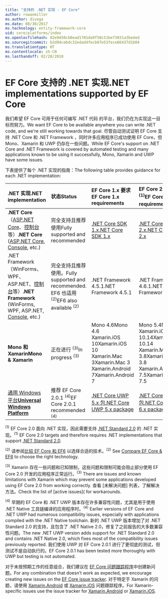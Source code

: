```yaml
---
title: "支持的 .NET 实现 - EF Core"
author: rowanmiller
ms.author: divega
ms.date: 08/30/2017
ms.technology: entity-framework-core
uid: core/platforms/index
ms.openlocfilehash: 02e9450cb0ead1701da9f58c51bef3031a3be4ed
ms.sourcegitcommit: b2d94cebdc32edad4fecb07e53fece66437d1b04
ms.translationtype: HT
ms.contentlocale: zh-CN
ms.lasthandoff: 02/28/2018
---
```

# <a name="net-implementations-supported-by-ef-core"></a><span data-ttu-id="b8d8e-102">EF Core 支持的 .NET 实现</span><span class="sxs-lookup"><span data-stu-id="b8d8e-102">.NET implementations supported by EF Core</span></span>

<span data-ttu-id="b8d8e-103">我们希望 EF Core 可用于任何可编写 .NET 代码 的平台，我们仍在为实现这一目标而努力。</span><span class="sxs-lookup"><span data-stu-id="b8d8e-103">We want EF Core to be available anywhere you can write .NET code, and we're still working towards that goal.</span></span> <span data-ttu-id="b8d8e-104">尽管自动测试证明 EF Core 支持 .NET Core 和 .NET Framework ，同时许多应用程序已成功使用 EF Core，但 Mono、Xamarin 和 UWP 仍存在一些问题。</span><span class="sxs-lookup"><span data-stu-id="b8d8e-104">While EF Core's support on .NET Core and .NET Framework is covered by automated testing and many applications known to be using it successfully, Mono, Xamarin and UWP have some issues.</span></span>

<span data-ttu-id="b8d8e-105">下表提供了每个 .NET 实现的指南：</span><span class="sxs-lookup"><span data-stu-id="b8d8e-105">The following table provides guidance for each .NET implementation:</span></span>

| <span data-ttu-id="b8d8e-106">.NET 实现</span><span class="sxs-lookup"><span data-stu-id="b8d8e-106">.NET implementation</span></span>                                                                                                  | <span data-ttu-id="b8d8e-107">状态</span><span class="sxs-lookup"><span data-stu-id="b8d8e-107">Status</span></span>                                                             | <span data-ttu-id="b8d8e-108">EF Core 1.x 要求</span><span class="sxs-lookup"><span data-stu-id="b8d8e-108">EF Core 1.x requirements</span></span>                                                                                | <span data-ttu-id="b8d8e-109">EF Core 2.x 要求 <sup>(1)</sup></span><span class="sxs-lookup"><span data-stu-id="b8d8e-109">EF Core 2.x requirements <sup>(1)</sup></span></span>                                                                 |
|:---------------------------------------------------------------------------------------------------------------------|:-------------------------------------------------------------------|:--------------------------------------------------------------------------------------------------------|:--------------------------------------------------------------------------------------------------------|
| <span data-ttu-id="b8d8e-110">**.NET Core**（[ASP.NET Core](../get-started/aspnetcore/index.md)、[控制台](../get-started/netcore/index.md) 等）</span><span class="sxs-lookup"><span data-stu-id="b8d8e-110">**.NET Core** ([ASP.NET Core](../get-started/aspnetcore/index.md), [Console](../get-started/netcore/index.md), etc.)</span></span> | <span data-ttu-id="b8d8e-111">完全支持且推荐使用</span><span class="sxs-lookup"><span data-stu-id="b8d8e-111">Fully supported and recommended</span></span>                                    | [<span data-ttu-id="b8d8e-112">.NET Core SDK 1.x</span><span class="sxs-lookup"><span data-stu-id="b8d8e-112">.NET Core SDK 1.x</span></span>](https://www.microsoft.com/net/core/)                                                | [<span data-ttu-id="b8d8e-113">.NET Core SDK 2.x</span><span class="sxs-lookup"><span data-stu-id="b8d8e-113">.NET Core SDK 2.x</span></span>](https://www.microsoft.com/net/core/)                                                |
| <span data-ttu-id="b8d8e-114">.NET Framework（WinForms、WPF、ASP.NET、[控制台](../get-started/full-dotnet/index.md)等）</span><span class="sxs-lookup"><span data-stu-id="b8d8e-114">**.NET Framework** (WinForms, WPF, ASP.NET, [Console](../get-started/full-dotnet/index.md), etc.)</span></span>                    | <span data-ttu-id="b8d8e-115">完全支持且推荐使用。</span><span class="sxs-lookup"><span data-stu-id="b8d8e-115">Fully supported and recommended.</span></span> <span data-ttu-id="b8d8e-116">EF6 也适用 <sup>(2)</sup></span><span class="sxs-lookup"><span data-stu-id="b8d8e-116">EF6 also available <sup>(2)</sup></span></span> | <span data-ttu-id="b8d8e-117">.NET Framework 4.5.1</span><span class="sxs-lookup"><span data-stu-id="b8d8e-117">.NET Framework 4.5.1</span></span>                                                                                    | <span data-ttu-id="b8d8e-118">.NET Framework 4.6.1</span><span class="sxs-lookup"><span data-stu-id="b8d8e-118">.NET Framework 4.6.1</span></span>                                                                                    |
| <span data-ttu-id="b8d8e-119">**Mono 和 Xamarin**</span><span class="sxs-lookup"><span data-stu-id="b8d8e-119">**Mono & Xamarin**</span></span>                                                                                                   | <span data-ttu-id="b8d8e-120">正在进行 <sup>(3)</sup></span><span class="sxs-lookup"><span data-stu-id="b8d8e-120">In progress <sup>(3)</sup></span></span>                                         | <span data-ttu-id="b8d8e-121">Mono 4.6</span><span class="sxs-lookup"><span data-stu-id="b8d8e-121">Mono 4.6</span></span> <br/> <span data-ttu-id="b8d8e-122">Xamarin.iOS 10</span><span class="sxs-lookup"><span data-stu-id="b8d8e-122">Xamarin.iOS 10</span></span> <br/> <span data-ttu-id="b8d8e-123">Xamarin.Mac 3</span><span class="sxs-lookup"><span data-stu-id="b8d8e-123">Xamarin.Mac 3</span></span> <br/> <span data-ttu-id="b8d8e-124">Xamarin.Android 7</span><span class="sxs-lookup"><span data-stu-id="b8d8e-124">Xamarin.Android 7</span></span>                               | <span data-ttu-id="b8d8e-125">Mono 5.4</span><span class="sxs-lookup"><span data-stu-id="b8d8e-125">Mono 5.4</span></span> <br/> <span data-ttu-id="b8d8e-126">Xamarin.iOS 10.14</span><span class="sxs-lookup"><span data-stu-id="b8d8e-126">Xamarin.iOS 10.14</span></span> <br/> <span data-ttu-id="b8d8e-127">Xamarin.Mac 3.8</span><span class="sxs-lookup"><span data-stu-id="b8d8e-127">Xamarin.Mac 3.8</span></span> <br/> <span data-ttu-id="b8d8e-128">Xamarin.Android 7.5</span><span class="sxs-lookup"><span data-stu-id="b8d8e-128">Xamarin.Android 7.5</span></span>                        |
| [<span data-ttu-id="b8d8e-129">通用 Windows 平台</span><span class="sxs-lookup"><span data-stu-id="b8d8e-129">**Universal Windows Platform**</span></span>](../get-started/uwp/index.md)                                                        | <span data-ttu-id="b8d8e-130">推荐 EF Core 2.0.1 <sup>(4)</sup></span><span class="sxs-lookup"><span data-stu-id="b8d8e-130">EF Core 2.0.1 recommended <sup>(4)</sup></span></span>                           | [<span data-ttu-id="b8d8e-131">.NET Core UWP 5.x 包</span><span class="sxs-lookup"><span data-stu-id="b8d8e-131">.NET Core UWP 5.x package</span></span>](https://www.nuget.org/packages/Microsoft.NETCore.UniversalWindowsPlatform/) | [<span data-ttu-id="b8d8e-132">.NET Core UWP 6.x 包</span><span class="sxs-lookup"><span data-stu-id="b8d8e-132">.NET Core UWP 6.x package</span></span>](https://www.nuget.org/packages/Microsoft.NETCore.UniversalWindowsPlatform/) |

<span data-ttu-id="b8d8e-133"><sup>(1)</sup> EF Core 2.0 面向 .NET 实现，因此需要支持 [.NET Standard 2.0](https://docs.microsoft.com/dotnet/standard/net-standard) 的 .NET 实现。</span><span class="sxs-lookup"><span data-stu-id="b8d8e-133"><sup>(1)</sup> EF Core 2.0 targets and therefore requires .NET implementations that support [.NET Standard 2.0](https://docs.microsoft.com/dotnet/standard/net-standard).</span></span>

<span data-ttu-id="b8d8e-134"><sup>(2)</sup> 请参阅[比较 EF Core 和 EF6](../../efcore-and-ef6/index.md) 以选择合适的技术。</span><span class="sxs-lookup"><span data-stu-id="b8d8e-134"><sup>(2)</sup> See [Compare EF Core & EF6](../../efcore-and-ef6/index.md) to choose the right technology.</span></span>

<span data-ttu-id="b8d8e-135"><sup>(3)</sup> Xamarin 存在一些问题和已知限制，这些问题和限制可能会阻止部分使用 EF Core 2.0 开发的应用程序正常运行。</span><span class="sxs-lookup"><span data-stu-id="b8d8e-135"><sup>(3)</sup> There are issues and known limitations with Xamarin which may prevent some applications developed using EF Core 2.0 from working correctly.</span></span> <span data-ttu-id="b8d8e-136">查看 [未解决问题] 列表[](https://github.com/aspnet/entityframeworkCore/issues?q=is%3Aopen+is%3Aissue+label%3Aarea-xamarin)，了解解决方法。</span><span class="sxs-lookup"><span data-stu-id="b8d8e-136">Check the list of [active issues]([](https://github.com/aspnet/entityframeworkCore/issues?q=is%3Aopen+is%3Aissue+label%3Aarea-xamarin) for workarounds.</span></span>

<span data-ttu-id="b8d8e-137"><sup>(4)</sup> 早期的 EF Core 和 .NET UWP 版本存在许多兼容性问题，尤其是用于使用 .NET Native 工具链编译的应用程序时。</span><span class="sxs-lookup"><span data-stu-id="b8d8e-137"><sup>(4)</sup> Earlier versions of EF Core and .NET UWP had numerous compatibility issues, especially with applications compiled with the .NET Native toolchain.</span></span> <span data-ttu-id="b8d8e-138">新的 .NET UWP 版本增加了对 .NET Standard 2.0 的支持，且包含了 .NET Native 2.0，修复了之前报告的大多数兼容性问题。</span><span class="sxs-lookup"><span data-stu-id="b8d8e-138">The new .NET UWP version adds support for .NET Standard 2.0 and contains .NET Native 2.0, which fixes most of the compatibility issues previously reported.</span></span> <span data-ttu-id="b8d8e-139">我们使用 UWP 对 EF Core 2.0.1 进行了更彻底的测试，但测试不是自动执行的。</span><span class="sxs-lookup"><span data-stu-id="b8d8e-139">EF Core 2.0.1 has been tested more thoroughly with UWP but testing is not automated.</span></span>

<span data-ttu-id="b8d8e-140">对于未按预期工作的任意组合，我们建议在 [EF Core 问题跟踪程序](https://github.com/aspnet/entityframeworkcore/issues/new)中创建新问题。</span><span class="sxs-lookup"><span data-stu-id="b8d8e-140">For any combination that doesn’t work as expected, we encourage creating new issues on the [EF Core issue tracker](https://github.com/aspnet/entityframeworkcore/issues/new).</span></span> <span data-ttu-id="b8d8e-141">对于特定于 Xamarin 的问题，请使用 [Xamarin.Android](https://github.com/xamarin/xamarin-android/issues/new) 或 [Xamarin.iOS](https://github.com/xamarin/xamarin-macios/issues/new) 问题跟踪程序。</span><span class="sxs-lookup"><span data-stu-id="b8d8e-141">For Xamarin-specific issues use the issue tracker for [Xamarin.Android](https://github.com/xamarin/xamarin-android/issues/new) or [Xamarin.iOS](https://github.com/xamarin/xamarin-macios/issues/new).</span></span>
